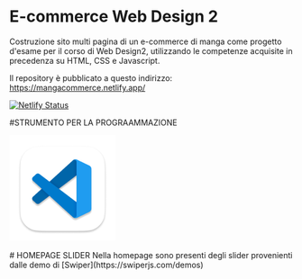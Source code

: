 # E-commerce Web Design 2
Costruzione sito multi pagina di un e-commerce di manga come progetto d'esame per il corso di Web Design2, utilizzando le competenze acquisite in precedenza su HTML, CSS e Javascript.

Il repository è pubblicato a questo indirizzo: https://mangacommerce.netlify.app/

[![Netlify Status](https://api.netlify.com/api/v1/badges/2b4e246c-0c18-443c-b2f4-bb624da1eb4b/deploy-status)](https://app.netlify.com/sites/mangacommerce/deploys)

#STRUMENTO PER LA PROGRAAMMAZIONE

![VSC](/immagini/readme/app-icon.png)

<!-- style: "img{
height:20px;
}" --!>

# HOMEPAGE SLIDER
Nella homepage sono presenti degli slider provenienti dalle demo di [Swiper](https://swiperjs.com/demos)
